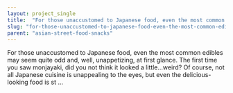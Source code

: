 ```yaml
---
layout: project_single
title:  "For those unaccustomed to Japanese food, even the most common edibles may seem quite odd and, well, unappetizing, at first glance. The first time you saw monjayaki, did you not think it looked a little...weird? Of course, not all Japanese cuisine i"
slug: "for-those-unaccustomed-to-japanese-food-even-the-most-common-edibles-may-seem-quite-odd"
parent: "asian-street-food-snacks"
---
```

For those unaccustomed to Japanese food, even the most common edibles may seem quite odd and, well, unappetizing, at first glance. The first time you saw monjayaki, did you not think it looked a little...weird? Of course, not all Japanese cuisine is unappealing to the eyes, but even the delicious-looking food is st ...